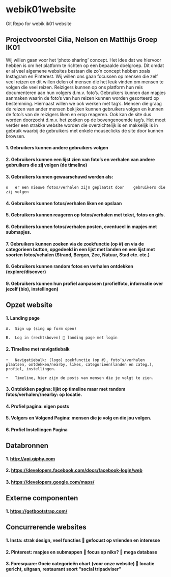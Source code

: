 # webik01website
Git Repo for webik ik01 website

## Projectvoorstel Cilia, Nelson en Matthijs 		Groep IK01



Wij willen gaan voor het ‘photo sharing’ concept. Het idee dat we hiervoor hebben is om het platform te richten op een bepaalde doelgroep. Dit omdat er al veel algemene websites bestaan die zo’n concept hebben zoals Instagram en Pinterest. Wij willen ons gaan focussen op mensen die zelf veel reizen en dit willen delen of mensen die het leuk vinden om mensen te volgen die veel reizen. Reizigers kunnen op ons platform hun reis documenteren aan hun volgers d.m.v. foto’s. Gebruikers kunnen dan mapjes aanmaken waarin de foto’s van hun reizen kunnen worden gesorteerd op bestemming. Hiernaast willen we ook werken met tag’s. Mensen die graag de reizen van ander mensen bekijken kunnen gebruikers volgen en kunnen de foto’s van de reizigers liken en erop reageren. Ook kan de site dus worden doorzocht d.m.v. het zoeken op de bovengenoemde tag’s. Het moet verder een strakke website worden die overzichtelijk is en makkelijk is in gebruik waarbij de gebruikers met enkele mouseclicks de site door kunnen browsen. 



#### 1.	Gebruikers kunnen andere gebruikers volgen

#### 2.	Gebruikers kunnen een lijst zien van foto’s en verhalen van andere gebruikers die zij volgen (de timeline)

#### 3.	Gebruikers kunnen gewaarschuwd worden als: 

	o	er een nieuwe fotos/verhalen zijn geplaatst door 	gebruikers die zij volgen

#### 4.	Gebruikers kunnen fotos/verhalen liken en opslaan

#### 5.	Gebruikers kunnen reageren op fotos/verhalen met tekst, fotos en gifs.

#### 6.	Gebruikers kunnen fotos/verhalen posten, eventueel in mapjes met submapjes.

#### 7.	Gebruikers kunnen zoeken via de zoekfunctie (op #) en via de categorieen button, opgedeeld in een lijst met landen en een lijst met soorten fotos/vehalen (Strand, Bergen, Zee, Natuur, Stad etc. etc.)

#### 8.	Gebruikers kunnen random fotos en verhalen ontdekken (explore/discover)

#### 9.	Gebruikers kunnen hun profiel aanpassen (profielfoto, informatie over jezelf (bio), instellingen)



## Opzet website



#### 1.	Landing page

	A.	Sign up (sing up form open)

	B.	Log in (rechtsboven)  landing page met login



#### 2.	Timeline met navigatiebalk

	•	Navigatiebalk: (logo) zoekfunctie (op #), foto’s/verhalen plaatsen, ontdekken/nearby, likes, categorieën(landen en categ.), profiel, instellingen.

	•	Timeline, hier zijn de posts van mensen die je volgt te zien.



#### 3.	Ontdekken pagina: lijkt op timeline maar met random fotos/verhalen//nearby: op locatie.

#### 4.	Profiel pagina: eigen posts

#### 5.	Volgers en Volgend Pagina: mensen die je volg en die jou volgen.

#### 6.	Profiel Instellingen Pagina



## Databronnen



#### 1. http://api.giphy.com

#### 2. https://developers.facebook.com/docs/facebook-login/web

#### 3. https://developers.google.com/maps/



## Externe componenten



#### 1. https://getbootstrap.com/



## Concurrerende websites



#### 1. Insta: strak design, veel functies  gefocust op vrienden en interesse

#### 2. Pinterest: mapjes en submappen  focus op niks?  mega database

#### 3. Foresquare: Goeie categorieën chart (voor onze website)  locatie gericht, uitgaan, restaurant soort “social tripadviser”
